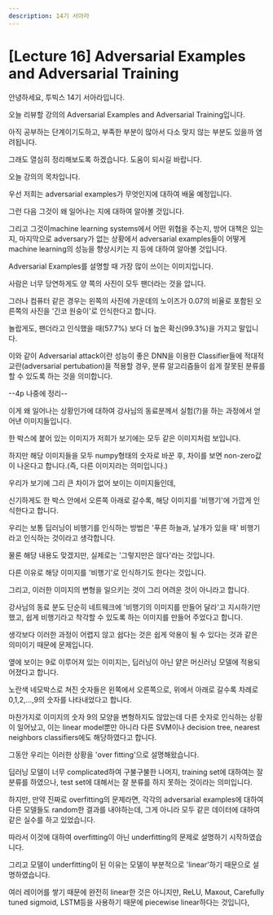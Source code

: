```yaml
---
description: 14기 서아라
---
```


# \[Lecture 16\] Adversarial Examples and Adversarial Training

안녕하세요, 투빅스 14기 서아라입니다.

오늘 리뷰할 강의의  Adversarial Examples and Adversarial Training입니다.

아직 공부하는 단계이기도하고, 부족한 부분이 많아서 다소 맞지 않는 부분도 있을까 염려됩니다.

그래도 열심히 정리해보도록 하겠습니다. 도움이 되시길 바랍니다.



오늘 강의의 목차입니다.

우선 저희는 adversarial examples가 무엇인지에 대하여 배울 예정입니다.

그런 다음 그것이 왜 일어나는 지에 대하여 알아볼 것입니다.

그리고 그것이machine learning systems에서 어떤 위협을 주는지, 방어 대책은 있는지, 마지막으로 adversary가 없는 상황에서 adversarial examples들이 어떻게 machine learning의 성능을 향상시키는 지 등에 대하여 알아볼 것입니다.

Adversarial Examples를 설명할 때 가장 많이 쓰이는 이미지입니다.

사람은 너무 당연하게도 양 쪽의 사진이 모두 팬더라는 것을 압니다.

그러나 컴퓨터 같은 경우는 왼쪽의 사진에 가운데의 노이즈가 0.07의 비율로 포함된 오른쪽의 사진을 '긴코 원숭이'로 인식한다고 합니다.

놀랍게도, 팬더라고 인식했을 때\(57.7%\) 보다 더 높은 확신\(99.3%\)을 가지고 말입니다.

이와 같이 Adversarial attack이란 성능이 좋은 DNN을 이용한  Classifier들에 적대적 교란\(adversarial pertubation\)을 적용할 경우, 분류 알고리즘들이 쉽게 잘못된 분류를 할 수 있도록 하는 것을 의미합니다.



--4p 나중에 정리--

이게 왜 일어나는 상황인가에 대하여 강사님의 동료분께서 실험\(?\)을 하는 과정에서 얻어낸 이미지들입니다.

한 박스에 붙어 있는 이미지가 저희가 보기에는 모두 같은 이미지처럼 보입니다.

하지만 해당 이미지들을 모두 numpy형태의 숫자로 바꾼 후, 차이를 보면 non-zero값이 나온다고 합니다.\(즉, 다른 이미지라는 의미입니다.\)

우리가 보기에 그리 큰 차이가 없어 보이는 이미지들인데,

신기하게도 한 박스 안에서 오른쪽 아래로 갈수록, 해당 이미지를 '비행기'에 가깝게 인식한다고 합니다.

우리는 보통 딥러닝이 비행기를 인식하는 방법은 '푸른 하늘과, 날개가 있을 때' 비행기라고 인식하는 것이라고 생각합니다.

물론 해당 내용도 맞겠지만, 실제로는 '그렇지만은 않다'라는 것입니다.

다른 이유로 해당 이미지를 '비행기'로 인식하기도 한다는 것입니다.

그리고, 이러한 이미지의 변형을 일으키는 것이 그리 어려운 것이 아니라고 합니다.

강사님의 동료 분도 단순히 네트웨크에 '비행기의 이미지를 만들어 달라'고 지시하기만 했고, 쉽게 비행기라고 착각할 수 있도록 하는 이미지를 만들어 주었다고 합니다.

생각보다 이러한 과정이 어렵지 않고 쉽다는 것은 쉽게 악용이 될 수 있다는 것과 같은 의미이기 때문에 문제입니다.



옆에 보이는 9로 이루어져 있는 이미지는, 딥러닝이 아닌 얕은 머신러닝 모델에 적용되어졌다고 합니다.

노란색 네모박스로 쳐진 숫자들은 왼쪽에서 오른쪽으로, 위에서 아래로 갈수록 차례로 0,1,2,...,9의 숫자를 나타내었다고 합니다.

마찬가지로 이미지의 숫자 9의 모양을 변형하지도 않았는데 다른 숫자로 인식하는 상황이 일어났고, 이는 linear model뿐만 아니라 다른 SVM이나 decision tree, nearest neighbors classifiers에도 해당하였다고 합니다.



그동안 우리는 이러한 상황을 'over fitting'으로 설명해왔습니다.

딥러닝 모델이 너무 complicated하여 구불구불한 나머지, training set에 대하여는 잘 분류를 하였으나, test set에 대해서는 잘 분류를 하지 못하는 것이라는 의미입니다.

하지만, 만약 진짜로 overfitting의 문제라면, 각각의 adversarial examples에 대하여 다른 모델들도 random한 결과를 내야하는데, 그게 아니라 모두 같은 데이터에 대하여 같은 실수를 하고 있었습니다.

따라서 이것에 대하여 overfitting이 아닌 underfitting의 문제로 설명하기 시작하였습니다.

그리고 모델이 underfitting이 된 이유는 모델이 부분적으로 'linear'하기 때문으로 설명하였습니다.

여러 레이어를 쌓기 때문에 완전히 linear한 것은 아니지만, ReLU, Maxout, Carefully tuned sigmoid, LSTM등을 사용하기 때문에 piecewise linear하다는 것입니다,



